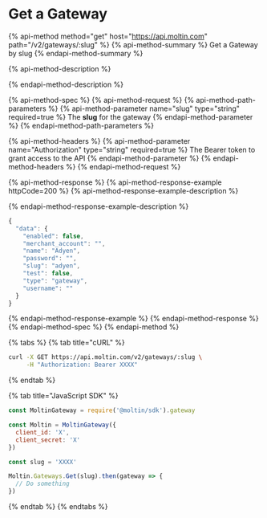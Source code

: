 # Get a Gateway

{% api-method method="get" host="https://api.moltin.com" path="/v2/gateways/:slug" %}
{% api-method-summary %}
Get a Gateway by slug
{% endapi-method-summary %}

{% api-method-description %}

{% endapi-method-description %}

{% api-method-spec %}
{% api-method-request %}
{% api-method-path-parameters %}
{% api-method-parameter name="slug" type="string" required=true %}
The **slug** for the gateway
{% endapi-method-parameter %}
{% endapi-method-path-parameters %}

{% api-method-headers %}
{% api-method-parameter name="Authorization" type="string" required=true %}
The Bearer token to grant access to the API
{% endapi-method-parameter %}
{% endapi-method-headers %}
{% endapi-method-request %}

{% api-method-response %}
{% api-method-response-example httpCode=200 %}
{% api-method-response-example-description %}

{% endapi-method-response-example-description %}

```javascript
{
  "data": {
    "enabled": false,
    "merchant_account": "",
    "name": "Adyen",
    "password": "",
    "slug": "adyen",
    "test": false,
    "type": "gateway",
    "username": ""
  }
}
```
{% endapi-method-response-example %}
{% endapi-method-response %}
{% endapi-method-spec %}
{% endapi-method %}

{% tabs %}
{% tab title="cURL" %}
```bash
curl -X GET https://api.moltin.com/v2/gateways/:slug \
     -H "Authorization: Bearer XXXX"
```
{% endtab %}

{% tab title="JavaScript SDK" %}
```javascript
const MoltinGateway = require('@moltin/sdk').gateway

const Moltin = MoltinGateway({
  client_id: 'X',
  client_secret: 'X'
})

const slug = 'XXXX'

Moltin.Gateways.Get(slug).then(gateway => {
  // Do something
})
```
{% endtab %}
{% endtabs %}

